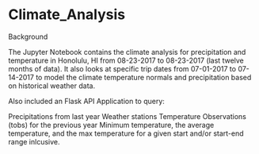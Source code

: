 # Climate_Analysis

Background 

The Jupyter Notebook contains the climate analysis for precipitation and temperature in Honolulu, HI from 08-23-2017 to 08-23-2017 (last twelve months of data). It also looks at specific trip dates from 07-01-2017 to 07-14-2017 to model the climate temperature normals and precipitation based on historical weather data.

Also included an Flask API Application to query:

Precipitations from last year
Weather stations
Temperature Observations (tobs) for the previous year
Minimum temperature, the average temperature, and the max temperature for a given start and/or start-end range inlcusive.

